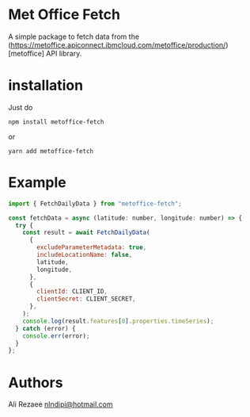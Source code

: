 # Met Office Fetch

A simple package to fetch data from the (https://metoffice.apiconnect.ibmcloud.com/metoffice/production/)[metoffice] API library.

# installation

Just do

```
npm install metoffice-fetch
```

or

```
yarn add metoffice-fetch
```

# Example

```js
import { FetchDailyData } from "metoffice-fetch";

const fetchData = async (latitude: number, longitude: number) => {
  try {
    const result = await FetchDailyData(
      {
        excludeParameterMetadata: true,
        includeLocationName: false,
        latitude,
        longitude,
      },
      {
        clientId: CLIENT_ID,
        clientSecret: CLIENT_SECRET,
      },
    );
    console.log(result.features[0].properties.timeSeries);
  } catch (error) {
    console.err(error);
  }
};
```

# Authors

Ali Rezaee nlndipi@hotmail.com
